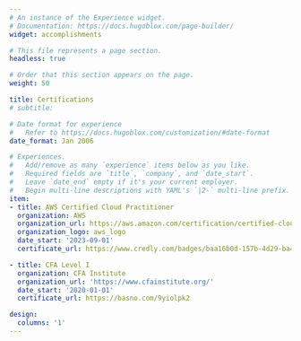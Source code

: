 ```yaml
---
# An instance of the Experience widget.
# Documentation: https://docs.hugoblox.com/page-builder/
widget: accomplishments

# This file represents a page section.
headless: true

# Order that this section appears on the page.
weight: 50

title: Certifications
# subtitle:

# Date format for experience
#   Refer to https://docs.hugoblox.com/customization/#date-format
date_format: Jan 2006

# Experiences.
#   Add/remove as many `experience` items below as you like.
#   Required fields are `title`, `company`, and `date_start`.
#   Leave `date_end` empty if it's your current employer.
#   Begin multi-line descriptions with YAML's `|2-` multi-line prefix.
item:
- title: AWS Certified Cloud Practitioner
  organization: AWS
  organization_url: https://aws.amazon.com/certification/certified-cloud-practitioner/
  organization_logo: aws_logo
  date_start: '2023-09-01'
  certificate_url: https://www.credly.com/badges/baa16b0d-157b-4d29-ba4a-e7d729106b5c/public_url

- title: CFA Level I
  organization: CFA Institute
  organization_url: 'https://www.cfainstitute.org/'
  date_start: '2020-01-01'
  certificate_url: https://basno.com/9yiolpk2

design:
  columns: '1'
---
```

